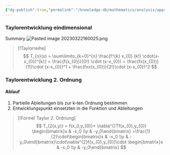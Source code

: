 ```yaml
---
{"dg-publish":true,"permalink":"/knowledge-db/mathematics/analysis/approximationsmethoden/taylorpolynom/","noteIcon":""}
---
```


### Taylorentwicklung eindimensional
Summary
![Pasted image 20230322160025.png](/img/user/Files/Pasted%20image%2020230322160025.png)

> [!Taylorreihe]
> $$ 
> T_{n}(x) = \sum\limits_{k=0}^{n} \frac{f^{k} x_{0} {k!} \cdot(x-x_{0})^{k}} = \frac{f(x_{0})}{0!} \cdot (x-x_{0}) + \frac{fx(x_{0})}{1!}\cdot (x-x_{0})^1 + \frac{fxx(x_{0})}{2!}\cdot (x-x_{0})^2 $$

### Taylorentwicklung 2. Ordnung
#### Ablauf
1. Partielle Ableitungen bis zur k-ten Ordnung bestimmen
2. Entwicklungspunkt einsetzten in die Funktion und Ableitungen

> [!Formel Taylor 2. Ordnung]
> $$ T_{2(x,y)} = f(x_0,y_{0)}+ \nabla^{}Tf(x_{0},y_{0}) \begin{bmatrix}x & -x_0 \\y & -y_0\end{bmatrix} +\frac{1}{2}\cdot\begin{bmatrix}x & -x_0 \\y & -y_0\end{bmatrix}\cdot\nabla^{2}f(x_{0},y_{0})\cdot \begin{bmatrix}x & -x_0 \\y & -y_0\end{bmatrix} $$ 



